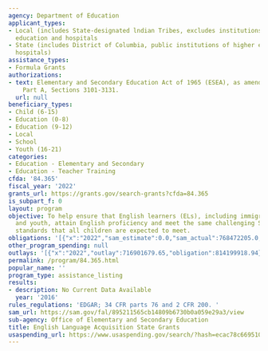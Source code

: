 ```yaml
---
agency: Department of Education
applicant_types:
- Local (includes State-designated lndian Tribes, excludes institutions of higher
  education and hospitals
- State (includes District of Columbia, public institutions of higher education and
  hospitals)
assistance_types:
- Formula Grants
authorizations:
- text: Elementary and Secondary Education Act of 1965 (ESEA), as amended, Title III,
    Part A, Sections 3101-3131.
  url: null
beneficiary_types:
- Child (6-15)
- Education (0-8)
- Education (9-12)
- Local
- School
- Youth (16-21)
categories:
- Education - Elementary and Secondary
- Education - Teacher Training
cfda: '84.365'
fiscal_year: '2022'
grants_url: https://grants.gov/search-grants?cfda=84.365
is_subpart_f: 0
layout: program
objective: To help ensure that English learners (ELs), including immigrant children
  and youth, attain English proficiency and meet the same challenging State academic
  standards that all children are expected to meet.
obligations: '[{"x":"2022","sam_estimate":0.0,"sam_actual":768472205.0,"usa_spending_actual":817234939.59},{"x":"2023","sam_estimate":822989250.0,"sam_actual":0.0,"usa_spending_actual":876189358.35},{"x":"2024","sam_estimate":1087957875.0,"sam_actual":0.0,"usa_spending_actual":816538707.33}]'
other_program_spending: null
outlays: '[{"x":"2022","outlay":716901679.65,"obligation":814199918.94},{"x":"2023","outlay":349539318.71,"obligation":822374171.0},{"x":"2024","outlay":876168.76,"obligation":819832428.89}]'
permalink: /program/84.365.html
popular_name: ''
program_type: assistance_listing
results:
- description: No Current Data Available
  year: '2016'
rules_regulations: 'EDGAR; 34 CFR parts 76 and 2 CFR 200. '
sam_url: https://sam.gov/fal/895211565cb14809b6730b0a059e29a3/view
sub-agency: Office of Elementary and Secondary Education
title: English Language Acquisition State Grants
usaspending_url: https://www.usaspending.gov/search/?hash=ecac78c669510f3f6f4e8f42d252d665
---
```

